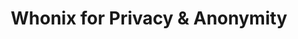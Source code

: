 ---
lang: es
layout: doc
redirect_from:
- /es/doc/Templates/Whonix/
- /es/doc/whonix/customize/
- /es/doc/privacy/install-whonix/
- /es/doc/whonix/
- /es/doc/whonix/update/
- /es/doc/whonix/install/
- /es/doc/privacy/customizing-whonix/
- /es/doc/whonix/uninstall/
- /es/doc/privacy/whonix/
- /es/wiki/Templates/Whonix/
- /es/doc/privacy/uninstall-whonix/
- /es/doc/templates/whonix/
- /es/doc/privacy/updating-whonix/
redirect_to: https://github.com/Qubes-Community/Contents/blob/master/docs/privacy/whonix.md
ref: 69
title: Whonix for Privacy & Anonymity
---